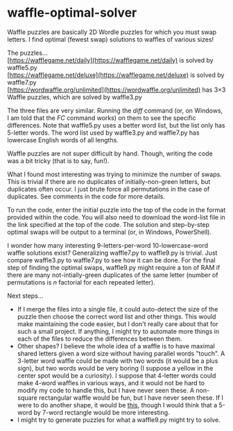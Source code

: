# waffle-optimal-solver
Waffle puzzles are basically 2D Wordle puzzles for which you must swap letters. I find optimal (fewest swap) solutions to waffles of various sizes!

The puzzles...  
[https://wafflegame.net/daily](https://wafflegame.net/daily) is solved by waffle5.py  
[https://wafflegame.net/deluxe](https://wafflegame.net/deluxe) is solved by waffle7.py  
[https://wordwaffle.org/unlimited](https://wordwaffle.org/unlimited) has 3×3 Waffle puzzles, which are solved by waffle3.py

The three files are very similar. Running the *diff* command (or, on Windows, I am told that the *FC* command works) on them to see the specific differences. Note that waffle5.py uses a better word list, but the list only has 5-letter words. The word list used by waffle3.py and waffle7.py has lowercase English words of all lengths.

Waffle puzzles are not super difficult by hand. Though, writing the code was a bit tricky (that is to say, fun!).

What I found most interesting was trying to minimize the number of swaps. This is trivial if there are no duplicates of initially-non-green letters, but duplicates often occur. I just brute force all permutations in the case of duplicates. See comments in the code for more details.

To run the code, enter the initial puzzle into the top of the code in the format provided within the code. You will also need to download the word-list file in the link specified at the top of the code. The solution and step-by-step optimal swaps will be output to a terminal (or, in Windows, PowerShell).

I wonder how many interesting 9-letters-per-word 10-lowercase-word waffle solutions exist? Generalizing waffle7.py to waffle9.py is trivial. Just compare waffle3.py to waffle7.py to see how it can be done. For the final step of finding the optimal swaps, waffle9.py might require a ton of RAM if there are many not-intially-green duplicates of the same letter (number of permutations is *n* factorial for each repeated letter).

Next steps...
* If I merge the files into a single file, it could auto-detect the size of the puzzle then choose the correct word list and other things. This would make maintaining the code easier, but I don't really care about that for such a small project. If anything, I might try to automate more things in each of the files to reduce the differences between them.
* Other shapes? I believe the whole idea of a waffle is to have maximal shared letters given a word size without having parallel words "touch". A 3-letter word waffle could be made with two words (it would be a plus sign), but two words would be very boring (I suppose a yellow in the center spot would be a curiosity). I suppose that 4-letter words could make 4-word waffles in various ways, and it would not be hard to modify my code to handle this, but I have never seen these. A non-square rectangular waffle would be fun, but I have never seen these. If I were to do another shape, it would be [this](https://wafflegame.net/royale), though I would think that a 5-word by 7-word rectangle would be more interesting.
* I might try to generate puzzles for what a waffle9.py might try to solve.
